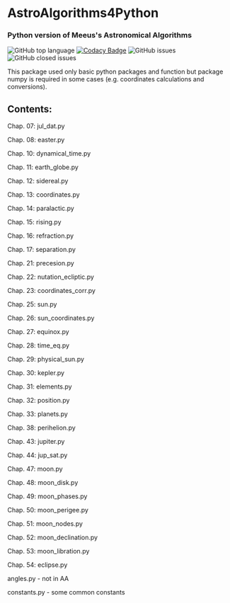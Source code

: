 # AstroAlgorithms4Python
### Python version of Meeus's Astronomical Algorithms

![GitHub top language](https://img.shields.io/github/languages/top/pavolgaj/AstroAlgorithms4Python.svg?style=flat)
[![Codacy Badge](https://api.codacy.com/project/badge/Grade/e59b48d2386c4fdca173a95b386350f1)](https://www.codacy.com/app/pavolgaj/AstroAlgorithms4Python?utm_source=github.com&amp;utm_medium=referral&amp;utm_content=pavolgaj/AstroAlgorithms4Python&amp;utm_campaign=Badge_Grade)
![GitHub issues](https://img.shields.io/github/issues/pavolgaj/AstroAlgorithms4Python.svg?style=flat)
![GitHub closed issues](https://img.shields.io/github/issues-closed/pavolgaj/AstroAlgorithms4Python.svg?style=flat)

This package used only basic python packages and function but package numpy is required in some cases (e.g. coordinates calculations and conversions).

## Contents:
Chap. 07: jul_dat.py

Chap. 08: easter.py

Chap. 10: dynamical_time.py

Chap. 11: earth_globe.py

Chap. 12: sidereal.py

Chap. 13: coordinates.py

Chap. 14: paralactic.py

Chap. 15: rising.py

Chap. 16: refraction.py

Chap. 17: separation.py

Chap. 21: precesion.py

Chap. 22: nutation_ecliptic.py

Chap. 23: coordinates_corr.py

Chap. 25: sun.py

Chap. 26: sun_coordinates.py

Chap. 27: equinox.py

Chap. 28: time_eq.py

Chap. 29: physical_sun.py

Chap. 30: kepler.py

Chap. 31: elements.py

Chap. 32: position.py

Chap. 33: planets.py

Chap. 38: perihelion.py

Chap. 43: jupiter.py

Chap. 44: jup_sat.py

Chap. 47: moon.py

Chap. 48: moon_disk.py

Chap. 49: moon_phases.py

Chap. 50: moon_perigee.py

Chap. 51: moon_nodes.py

Chap. 52: moon_declination.py

Chap. 53: moon_libration.py

Chap. 54: eclipse.py



angles.py - not in AA

constants.py - some common constants
